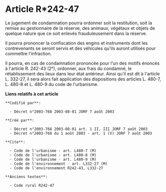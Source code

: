 # Article R*242-47

Le jugement de condamnation pourra ordonner soit la restitution, soit la remise au gestionnaire de la réserve, des animaux,
végétaux et objets de quelque nature que ce soit enlevés frauduleusement dans la réserve.

Il pourra prononcer la confiscation des engins et instruments dont les contrevenants se seront servis et des véhicules qu'ils
auront utilisés pour commettre l'infraction.

Il pourra, en cas de condamnation prononcée pour l'un des motifs énoncés à l'article R. 242-43 (2°), ordonner, aux frais du
condamné, le rétablissement des lieux dans leur état antérieur. Ainsi qu'il est dit à l'article L. 332-27, il sera alors fait
application des dispositions des articles L. 480-7, L. 480-8 et L. 480-9 du code de l'urbanisme.

**Liens relatifs à cet article**

	**Codifié par**:

	  - Décret n°2003-768 2003-08-01 JORF 7 août 2003

	**Créé par**:

	  - Décret n°2003-768 2003-08-01 art. 1 II, III JORF 7 août 2003
	  - Décret n°2003-768 du 1 août 2003 - art. 1 (V) JORF 7 août 2003

	**Cite**:

	  - Code de l'urbanisme - art. L480-7 (M)
	  - Code de l'urbanisme - art. L480-8 (M)
	  - Code de l'urbanisme - art. L480-9 (M)
	  - Code de l'environnement - art. L332-27 (M)
	  - Code de l'environnement R242-43, L332-27

	**Anciens textes**:

	  - Code rural R242-47
